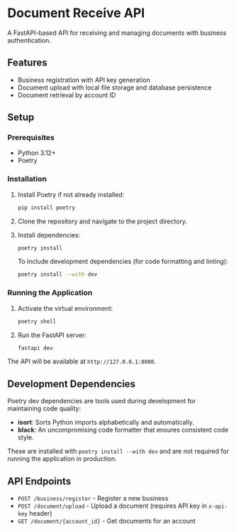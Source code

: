 # Document Receive API

A FastAPI-based API for receiving and managing documents with business authentication.

## Features

- Business registration with API key generation
- Document upload with local file storage and database persistence
- Document retrieval by account ID

## Setup

### Prerequisites

- Python 3.12+
- Poetry

### Installation

1. Install Poetry if not already installed:
   ```bash
   pip install poetry
   ```

2. Clone the repository and navigate to the project directory.

3. Install dependencies:
   ```bash
   poetry install
   ```

   To include development dependencies (for code formatting and linting):
   ```bash
   poetry install --with dev
   ```

### Running the Application

1. Activate the virtual environment:
   ```bash
   poetry shell
   ```

2. Run the FastAPI server:
   ```bash
   fastapi dev
   ```

The API will be available at `http://127.0.0.1:8000`.

## Development Dependencies

Poetry dev dependencies are tools used during development for maintaining code quality:

- **isort**: Sorts Python imports alphabetically and automatically.
- **black**: An uncompromising code formatter that ensures consistent code style.

These are installed with `poetry install --with dev` and are not required for running the application in production.

## API Endpoints

- `POST /business/register` - Register a new business
- `POST /document/upload` - Upload a document (requires API key in `x-api-key` header)
- `GET /document/{account_id}` - Get documents for an account
